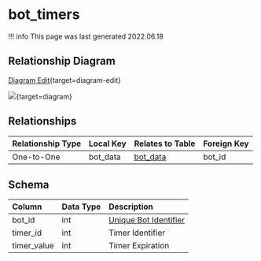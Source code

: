 # bot_timers

!!! info
	This page was last generated 2022.06.18

## Relationship Diagram

[Diagram Edit](https://mermaid.live/edit#eyJjb2RlIjoiZXJEaWFncmFtXG4gICAgYm90X3RpbWVycyB7XG4gICAgICAgIGludHVuc2lnbmVkIGJvdF9pZFxuICAgICAgICAgYm90X2RhdGFcbiAgICB9XG4gICAgYm90X2RhdGEge1xuICAgICAgICBpbnR1bnNpZ25lZCBzcGVsbHNfaWRcbiAgICAgICAgaW50dW5zaWduZWQgYm90X2lkXG4gICAgICAgIHNtYWxsaW50IHpvbmVfaWRcbiAgICAgICAgaW50dW5zaWduZWQgb3duZXJfaWRcbiAgICB9XG4gICAgYm90X3RpbWVycyB8fC0tb3sgYm90X2RhdGEgOiBPbmUtdG8tT25lXG5cbiIsIm1lcm1haWQiOnsidGhlbWUiOiJkZWZhdWx0In0sInVwZGF0ZUVkaXRvciI6dHJ1ZSwiYXV0b1N5bmMiOnRydWUsInVwZGF0ZURpYWdyYW0iOnRydWV9){target=diagram-edit}

[![](https://mermaid.ink/img/eyJjb2RlIjoiZXJEaWFncmFtXG4gICAgYm90X3RpbWVycyB7XG4gICAgICAgIGludHVuc2lnbmVkIGJvdF9pZFxuICAgICAgICAgYm90X2RhdGFcbiAgICB9XG4gICAgYm90X2RhdGEge1xuICAgICAgICBpbnR1bnNpZ25lZCBzcGVsbHNfaWRcbiAgICAgICAgaW50dW5zaWduZWQgYm90X2lkXG4gICAgICAgIHNtYWxsaW50IHpvbmVfaWRcbiAgICAgICAgaW50dW5zaWduZWQgb3duZXJfaWRcbiAgICB9XG4gICAgYm90X3RpbWVycyB8fC0tb3sgYm90X2RhdGEgOiBPbmUtdG8tT25lXG5cbiIsIm1lcm1haWQiOnsidGhlbWUiOiJkZWZhdWx0In0sInVwZGF0ZUVkaXRvciI6dHJ1ZSwiYXV0b1N5bmMiOnRydWUsInVwZGF0ZURpYWdyYW0iOnRydWV9)](https://mermaid.ink/img/eyJjb2RlIjoiZXJEaWFncmFtXG4gICAgYm90X3RpbWVycyB7XG4gICAgICAgIGludHVuc2lnbmVkIGJvdF9pZFxuICAgICAgICAgYm90X2RhdGFcbiAgICB9XG4gICAgYm90X2RhdGEge1xuICAgICAgICBpbnR1bnNpZ25lZCBzcGVsbHNfaWRcbiAgICAgICAgaW50dW5zaWduZWQgYm90X2lkXG4gICAgICAgIHNtYWxsaW50IHpvbmVfaWRcbiAgICAgICAgaW50dW5zaWduZWQgb3duZXJfaWRcbiAgICB9XG4gICAgYm90X3RpbWVycyB8fC0tb3sgYm90X2RhdGEgOiBPbmUtdG8tT25lXG5cbiIsIm1lcm1haWQiOnsidGhlbWUiOiJkZWZhdWx0In0sInVwZGF0ZUVkaXRvciI6dHJ1ZSwiYXV0b1N5bmMiOnRydWUsInVwZGF0ZURpYWdyYW0iOnRydWV9){target=diagram}

## Relationships

| Relationship Type | Local Key | Relates to Table | Foreign Key |
| :--- | :--- | :--- | :--- |
| One-to-One | bot_data | [bot_data](../../schema/bots/bot_data.md) | bot_id |


## Schema

| Column | Data Type | Description |
| :--- | :--- | :--- |
| bot_id | int | [Unique Bot Identifier](bot_data.md) |
| timer_id | int | Timer Identifier |
| timer_value | int | Timer Expiration |

